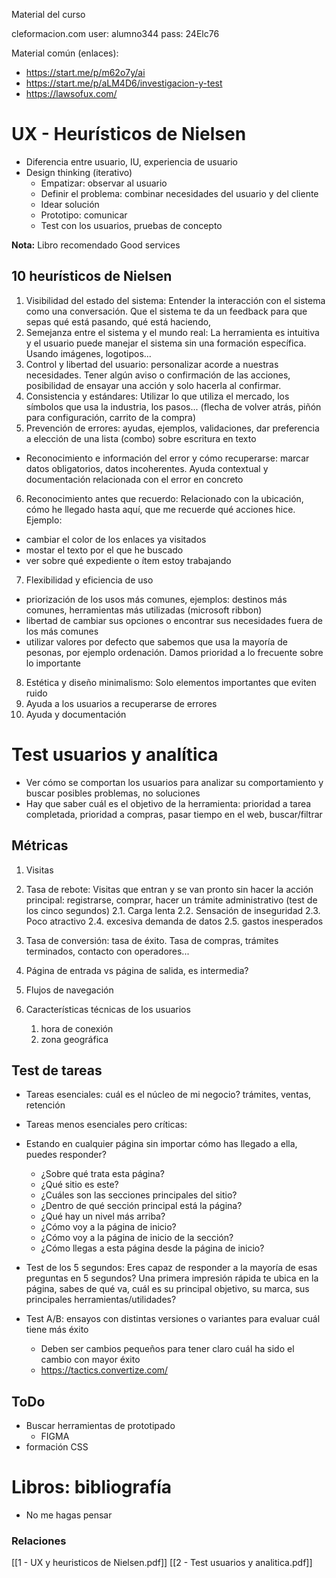 Material del curso

cleformacion.com
user: alumno344
pass: 24Elc76

Material común (enlaces):
- https://start.me/p/m62o7y/ai
- https://start.me/p/aLM4D6/investigacion-y-test
- https://lawsofux.com/
# UX - Heurísticos de Nielsen

- Diferencia entre usuario, IU, experiencia de usuario
- Design thinking (iterativo)
  - Empatizar: observar al usuario
  - Definir el problema: combinar necesidades del usuario y del cliente
  - Idear solución
  - Prototipo: comunicar
  - Test con los usuarios, pruebas de concepto

**Nota:** Libro recomendado Good services 

## 10 heurísticos de Nielsen

 1. Visibilidad del estado del sistema: Entender la interacción con el sistema como una conversación. Que el sistema te da un feedback para que sepas qué está pasando, qué está haciendo, 
 2. Semejanza entre el sistema y el mundo real: La herramienta es intuitiva y el usuario puede manejar el sistema sin una formación específica. Usando imágenes, logotipos...
 3. Control y libertad del usuario: personalizar acorde a nuestras necesidades. Tener algún aviso o confirmación de las acciones, posibilidad de ensayar una acción y solo hacerla al confirmar.
 4. Consistencia y estándares: Utilizar lo que utiliza el mercado, los símbolos que usa la industria, los pasos... (flecha de volver atrás, piñón para configuración, carrito de la compra)
 5. Prevención de errores: ayudas, ejemplos, validaciones, dar preferencia a elección de una lista (combo) sobre escritura en texto
   - Reconocimiento e información del error y cómo recuperarse: marcar datos obligatorios, datos incoherentes. Ayuda contextual y documentación relacionada con el error en concreto
 6. Reconocimiento antes que recuerdo: Relacionado con la ubicación, cómo he llegado hasta aquí, que me recuerde qué acciones hice. Ejemplo:
   - cambiar el color de los enlaces ya visitados
   - mostar el texto por el que he buscado
   - ver sobre qué expediente o ítem estoy trabajando
7. Flexibilidad y eficiencia de uso
  - priorización de los usos más comunes, ejemplos: destinos más comunes, herramientas más utilizadas (microsoft ribbon)
  - libertad de cambiar sus opciones o encontrar sus necesidades fuera de los más comunes
  - utilizar valores por defecto que sabemos que usa la mayoría de pesonas, por ejemplo ordenación. Damos prioridad a lo frecuente sobre lo importante
 8. Estética y diseño minimalismo: Solo elementos importantes que eviten ruido
 9. Ayuda a los usuarios a recuperarse de errores
10. Ayuda y documentación

# Test usuarios y analítica

- Ver cómo se comportan los usuarios para analizar su comportamiento y buscar posibles problemas, no soluciones
- Hay que saber cuál es el objetivo de la herramienta: prioridad a tarea completada, prioridad a compras, pasar tiempo en el web, buscar/filtrar

## Métricas
1. Visitas
2. Tasa de rebote: Visitas que entran y se van pronto sin hacer la acción principal: registrarse, comprar, hacer un trámite administrativo (test de los cinco segundos)
   2.1. Carga lenta
   2.2. Sensación de inseguridad
   2.3. Poco atractivo 
   2.4. excesiva demanda de datos
   2.5. gastos inesperados  
   
3. Tasa de conversión: tasa de éxito. Tasa de compras, trámites terminados, contacto con operadores...
4. Página de entrada vs página de salida, es intermedia?
5. Flujos de navegación
6. Características técnicas de los usuarios
	1. hora de conexión
	2. zona geográfica

## Test de tareas
- Tareas esenciales: cuál es el núcleo de mi negocio? trámites, ventas, retención
- Tareas menos esenciales pero críticas:
- Estando en cualquier página sin importar cómo has llegado a ella, puedes responder?
  - ¿Sobre qué trata esta página?
  - ¿Qué sitio es este?
  - ¿Cuáles son las secciones principales del sitio?
  - ¿Dentro de qué sección principal está la página?
  - ¿Qué hay un nivel más arriba?
  - ¿Cómo voy a la página de inicio?
  - ¿Cómo voy a la página de inicio de la sección?
  - ¿Cómo llegas a esta página desde la página de inicio?
  
- Test de los 5 segundos: Eres capaz de responder a la mayoría de esas preguntas en 5 segundos? 
Una primera impresión rápida te ubica en la página, sabes de qué va, cuál es su principal objetivo, su marca, sus principales herramientas/utilidades?
- Test A/B: ensayos con distintas versiones o variantes para evaluar cuál tiene más éxito
  -   Deben ser cambios pequeños para tener claro cuál ha sido el cambio con mayor éxito
  - https://tactics.convertize.com/

## ToDo
- Buscar herramientas de prototipado
	- FIGMA
- formación CSS

# Libros: bibliografía
- No me hagas pensar

### Relaciones
[[1 - UX y heuristicos de Nielsen.pdf]]
[[2 - Test usuarios y analitica.pdf]]